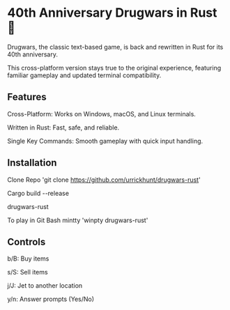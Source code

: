 # 40th Anniversary Drugwars in Rust 🦀

Drugwars, the classic text-based game, is back and rewritten in Rust for its 40th anniversary. 

This cross-platform version stays true to the original experience, featuring familiar gameplay and updated terminal compatibility.

## Features

Cross-Platform: Works on Windows, macOS, and Linux terminals.

Written in Rust: Fast, safe, and reliable.

Single Key Commands: Smooth gameplay with quick input handling.

## Installation

Clone Repo 'git clone https://github.com/urrickhunt/drugwars-rust'

Cargo build --release

drugwars-rust

To play in Git Bash mintty 'winpty drugwars-rust'

## Controls

b/B: Buy items

s/S: Sell items

j/J: Jet to another location

y/n: Answer prompts (Yes/No)
